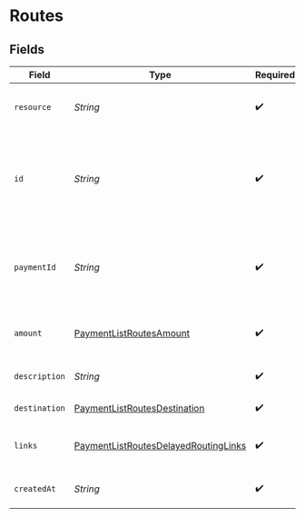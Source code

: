 # Routes


## Fields

| Field                                                                                                                                                                                           | Type                                                                                                                                                                                            | Required                                                                                                                                                                                        | Description                                                                                                                                                                                     | Example                                                                                                                                                                                         |
| ----------------------------------------------------------------------------------------------------------------------------------------------------------------------------------------------- | ----------------------------------------------------------------------------------------------------------------------------------------------------------------------------------------------- | ----------------------------------------------------------------------------------------------------------------------------------------------------------------------------------------------- | ----------------------------------------------------------------------------------------------------------------------------------------------------------------------------------------------- | ----------------------------------------------------------------------------------------------------------------------------------------------------------------------------------------------- |
| `resource`                                                                                                                                                                                      | *String*                                                                                                                                                                                        | :heavy_check_mark:                                                                                                                                                                              | Indicates the response contains a route object. Will always contain the string `route` for this endpoint.                                                                                       | route                                                                                                                                                                                           |
| `id`                                                                                                                                                                                            | *String*                                                                                                                                                                                        | :heavy_check_mark:                                                                                                                                                                              | The identifier uniquely referring to this route. Mollie assigns this identifier at route creation time. Mollie<br/>will always refer to the route by this ID. Example: `crt_dyARQ3JzCgtPDhU2Pbq3J`. | crt_dyARQ3JzCgtPDhU2Pbq3J                                                                                                                                                                       |
| `paymentId`                                                                                                                                                                                     | *String*                                                                                                                                                                                        | :heavy_check_mark:                                                                                                                                                                              | The unique identifier of the payment. For example: `tr_5B8cwPMGnU6qLbRvo7qEZo`.<br/>The full payment object can be retrieved via the payment URL in the `_links` object.                        | tr_5B8cwPMGnU                                                                                                                                                                                   |
| `amount`                                                                                                                                                                                        | [PaymentListRoutesAmount](../../models/operations/PaymentListRoutesAmount.md)                                                                                                                   | :heavy_check_mark:                                                                                                                                                                              | The amount of the route.<br/>That amount that will be routed to the specified destination.                                                                                                      |                                                                                                                                                                                                 |
| `description`                                                                                                                                                                                   | *String*                                                                                                                                                                                        | :heavy_check_mark:                                                                                                                                                                              | The description of the route. This description is shown in the reports.                                                                                                                         | Payment for Order #12345                                                                                                                                                                        |
| `destination`                                                                                                                                                                                   | [PaymentListRoutesDestination](../../models/operations/PaymentListRoutesDestination.md)                                                                                                         | :heavy_check_mark:                                                                                                                                                                              | The destination of the route.                                                                                                                                                                   |                                                                                                                                                                                                 |
| `links`                                                                                                                                                                                         | [PaymentListRoutesDelayedRoutingLinks](../../models/operations/PaymentListRoutesDelayedRoutingLinks.md)                                                                                         | :heavy_check_mark:                                                                                                                                                                              | An object with several relevant URLs. Every URL object will contain an `href` and a `type` field.                                                                                               |                                                                                                                                                                                                 |
| `createdAt`                                                                                                                                                                                     | *String*                                                                                                                                                                                        | :heavy_check_mark:                                                                                                                                                                              | The entity's date and time of creation, in [ISO 8601](https://en.wikipedia.org/wiki/ISO_8601) format.                                                                                           | 2024-03-20T09:13:37.0Z                                                                                                                                                                          |